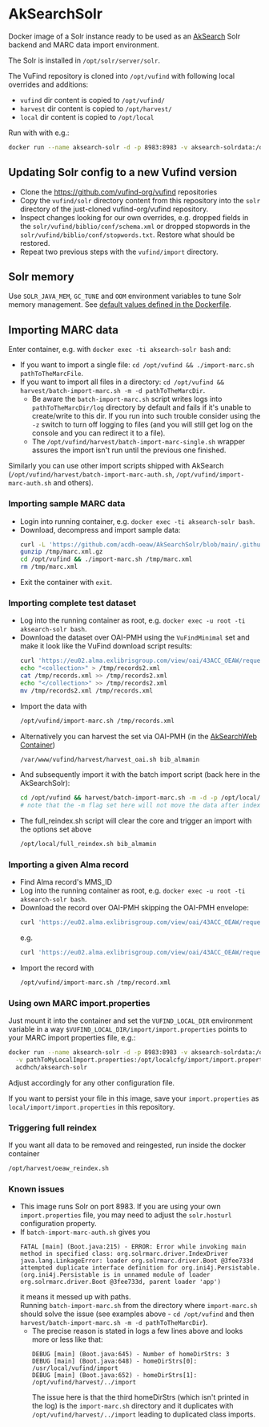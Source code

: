 # AkSearchSolr

Docker image of a Solr instance ready to be used as an [AkSearch](https://biapps.arbeiterkammer.at/gitlab/open/aksearch/aksearch) Solr backend and MARC data import environment.

The Solr is installed in `/opt/solr/server/solr`.

The VuFind repository is cloned into `/opt/vufind` with following local overrides and additions:

* `vufind` dir content is copied to `/opt/vufind/`
* `harvest` dir content is copied to `/opt/harvest/`
* `local` dir content is copied to `/opt/local`

Run with with e.g.:

```bash
docker run --name aksearch-solr -d -p 8983:8983 -v aksearch-solrdata:/opt/solr/server/solr/mycores acdhch/aksearch-solr
```

## Updating Solr config to a new Vufind version

* Clone the https://github.com/vufind-org/vufind repositories
* Copy the `vufind/solr` directory content from this repository into the `solr` directory of the just-cloned vufind-org/vufind repository.
* Inspect changes looking for our own overrides,
  e.g. dropped fields in the `solr/vufind/biblio/conf/schema.xml` or dropped stopwords in the `solr/vufind/biblio/conf/stopwords.txt`.
  Restore what should be restored.
* Repeat two previous steps with the `vufind/import` directory.

## Solr memory

Use `SOLR_JAVA_MEM`, `GC_TUNE` and `OOM` environment variables to tune Solr memory management. See [default values defined in the Dockerfile](https://github.com/acdh-oeaw/AkSearchSolr/blob/main/Dockerfile#L8).

## Importing MARC data

Enter container, e.g. with `docker exec -ti aksearch-solr bash` and:

* If you want to import a single file: `cd /opt/vufind && ./import-marc.sh pathToTheMarcFile`.
* If you want to import all files in a directory: `cd /opt/vufind && harvest/batch-import-marc.sh -m -d pathToTheMarcDir`.  
    *  Be aware the `batch-import-marc.sh` script writes logs into `pathToTheMarcDir/log` directory by default and fails if it's unable to create/write to this dir. If you run into such trouble consider using the `-z` switch to turn off logging to files (and you will still get log on the console and you can redirect it to a file).
    * The `/opt/vufind/harvest/batch-import-marc-single.sh` wrapper assures the import isn't run until the previous one finished.

Similarly you can use other import scripts shipped with AkSearch (`/opt/vufind/harvest/batch-import-marc-auth.sh`, `/opt/vufind/import-marc-auth.sh` and others).

### Importing sample MARC data

* Login into running container, e.g. `docker exec -ti aksearch-solr bash`.
* Download, decompress and import sample data:
  ```bash
  curl -L 'https://github.com/acdh-oeaw/AkSearchSolr/blob/main/.github/workflows/marc.xml.gz?raw=true' > /tmp/marc.xml.gz
  gunzip /tmp/marc.xml.gz
  cd /opt/vufind && ./import-marc.sh /tmp/marc.xml
  rm /tmp/marc.xml
  ```
* Exit the container with `exit`.

### Importing complete test dataset

* Log into the running container as root, e.g. `docker exec -u root -ti aksearch-solr bash`.
* Download the dataset over OAI-PMH using the `VuFindMinimal` set and make it look like the VuFind download script results:
  ```bash
  curl 'https://eu02.alma.exlibrisgroup.com/view/oai/43ACC_OEAW/request?metadataPrefix=marc21&verb=ListRecords&set=VuFindMinimal' | tail -n +5 | grep -v '^</metadata>' > /tmp/records.xml
  echo "<collection>" > /tmp/records2.xml
  cat /tmp/records.xml >> /tmp/records2.xml
  echo "</collection>" >> /tmp/records2.xml
  mv /tmp/records2.xml /tmp/records.xml
  ```
* Import the data with
  ```bash
  /opt/vufind/import-marc.sh /tmp/records.xml
  ```
* Alternatively you can harvest the set via OAI-PMH (in the [AkSearchWeb Container](https://github.com/acdh-oeaw/AkSearchWeb#harvesting-with-oai-pmh))
  ```bash
  /var/www/vufind/harvest/harvest_oai.sh bib_almamin
  ```
* And subsequently import it with the batch import script (back here in the AkSearchSolr):
  ```bash
  cd /opt/vufind && harvest/batch-import-marc.sh -m -d -p /opt/local/import/import_bib_almamin.properties /opt/harvest/bib_almamin
  # note that the -m flag set here will not move the data after indexing
  ```
* The full_reindex.sh script will clear the core and trigger an import with the options set above
  ```bash
  /opt/local/full_reindex.sh bib_almamin
  ```
### Importing a given Alma record

* Find Alma record's MMS_ID
* Log into the running container as root, e.g. `docker exec -u root -ti aksearch-solr bash`.
* Download the record over OAI-PMH skipping the OAI-PMH envelope:
  ```bash
  curl 'https://eu02.alma.exlibrisgroup.com/view/oai/43ACC_OEAW/request?metadataPrefix=marc21&verb=GetRecord&identifier=oai:alma.43ACC_OEAW:{MMS_ID}' | tail -n 2 | head -n 1 > /tmp/record.xml
  ```
  e.g.
  ```bash
  curl 'https://eu02.alma.exlibrisgroup.com/view/oai/43ACC_OEAW/request?metadataPrefix=marc21&verb=GetRecord&identifier=oai:alma.43ACC_OEAW:993516214704498' | tail -n 2 | head -n 1 > /tmp/record.xml
  ```
* Import the record with
  ```bash
  /opt/vufind/import-marc.sh /tmp/record.xml
  ```

### Using own MARC import.properties

Just mount it into the container and set the `VUFIND_LOCAL_DIR` environment variable in a way `$VUFIND_LOCAL_DIR/import/import.properties` points to your MARC import properties file, e.g.:

```bash
docker run --name aksearch-solr -d -p 8983:8983 -v aksearch-solrdata:/opt/solr/server/solr/mycores \
  -v pathToMyLocalImport.properties:/opt/localcfg/import/import.properties -e VUFIND_LOCAL_DIR=/opt/localcfg \
  acdhch/aksearch-solr
```

Adjust accordingly for any other configuration file.

If you want to persist your file in this image, save your `import.properties` as `local/import/import.properties` in this repository.

### Triggering full reindex

If you want all data to be removed and reingested, run inside the docker container

```bash
/opt/harvest/oeaw_reindex.sh
```

### Known issues

* This image runs Solr on port 8983. If you are using your own `import.properties` file, you may need to adjust the `solr.hosturl` configuration property.
* If `batch-import-marc-auth.sh` gives you
  ```
  FATAL [main] (Boot.java:215) - ERROR: Error while invoking main method in specified class: org.solrmarc.driver.IndexDriver
  java.lang.LinkageError: loader org.solrmarc.driver.Boot @3fee733d attempted duplicate interface definition for org.ini4j.Persistable. (org.ini4j.Persistable is in unnamed module of loader org.solrmarc.driver.Boot @3fee733d, parent loader 'app')
  ```
  it means it messed up with paths.   
  Running `batch-import-marc.sh` from the directory where `import-marc.sh` should solve the issue (see examples above - `cd /opt/vufind` and then `harvest/batch-import-marc.sh -m -d pathToTheMarcDir`).
    * The precise reason is stated in logs a few lines above and looks more or less like that:
      ```
      DEBUG [main] (Boot.java:645) - Number of homeDirStrs: 3
      DEBUG [main] (Boot.java:648) - homeDirStrs[0]: /usr/local/vufind/import
      DEBUG [main] (Boot.java:652) - homeDirStrs[1]: /opt/vufind/harvest/../import
      ```
      The issue here is that the third homeDirStrs (which isn't printed in the log) is the `import-marc.sh` directory and it duplicates with `/opt/vufind/harvest/../import` leading to duplicated class imports.
